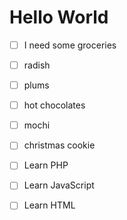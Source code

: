 # Hello World

-   [ ] I need some groceries
-   [ ] radish
-   [ ] plums
-   [ ] hot chocolates
-   [ ] mochi
-   [ ] christmas cookie

-   [ ] Learn PHP
-   [ ] Learn JavaScript
-   [ ] Learn HTML
